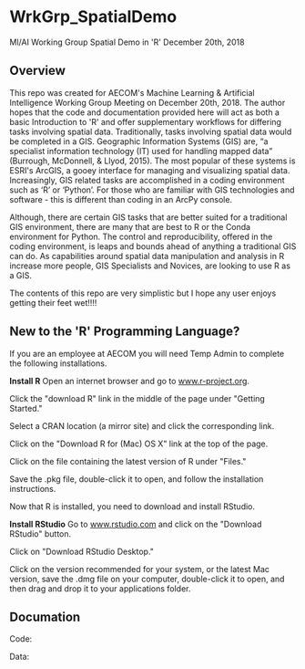 # WrkGrp_SpatialDemo
Ml/AI Working Group Spatial Demo in 'R'
December 20th, 2018

## Overview

This repo was created for AECOM's Machine Learning & Artificial Intelligence Working Group Meeting on December 20th, 2018. The author hopes that the code and documentation provided here will act as both a basic Introduction to 'R' and offer supplementary workflows for differing tasks involving spatial data. Traditionally, tasks involving spatial data would be completed in a GIS. Geographic Information Systems (GIS) are, “a specialist information technology (IT) used for handling mapped data” (Burrough, McDonnell, & Llyod, 2015). The most popular of these systems is ESRI's ArcGIS, a gooey interface for managing and visualizing spatial data. Increasingly, GIS related tasks are accomplished in a coding environment such as ‘R’ or ‘Python’. For those who are familiar with GIS technologies and software - this is different than coding in an ArcPy console.

Although, there are certain GIS tasks that are better suited for a traditional GIS environment, there are many that are best to R or the Conda environment for Python. The control and reproducibility, offered in the coding environment, is leaps and bounds ahead of anything a traditional GIS can do. As capabilities around spatial data manipulation and analysis in R increase more people, GIS Specialists and Novices, are looking to use R as a GIS.

The contents of this repo are very simplistic but I hope any user enjoys getting their feet wet!!!!

## New to the 'R' Programming Language?
If you are an employee at AECOM you will need Temp Admin to complete the following installations.

**Install R**
Open an internet browser and go to www.r-project.org.

Click the "download R" link in the middle of the page under "Getting Started."

Select a CRAN location (a mirror site) and click the corresponding link.

Click on the "Download R for (Mac) OS X" link at the top of the page.

Click on the file containing the latest version of R under "Files."

Save the .pkg file, double-click it to open, and follow the installation instructions.

Now that R is installed, you need to download and install RStudio.

**Install RStudio**
Go to www.rstudio.com and click on the "Download RStudio" button.

Click on "Download RStudio Desktop."

Click on the version recommended for your system, or the latest Mac version, save the .dmg file on your computer, double-click it to open, and then drag and drop it to your applications folder.

## Documation 
Code:

Data: 